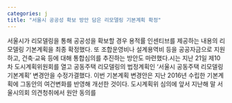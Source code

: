 ```yaml
---
categories: j
title: "서울시 공공성 확보 방안 담은 리모델링 기본계획 확정"
---
```

서울시가 리모델링을 통해 공공성을 확보할 경우 용적률 인센티브를 제공하는 내용의 리모델링 기본계획을 최종 확정했다. 또 조합운영비나 설계용역비 등을 공공자금으로 지원하고, 건축·교육 등에 대해 통합심의를 추진하는 방안도 마련했다.시는 지난 21일 제10차 도시계획위원회를 열고 공동주택 리모델링의 법정계획인 ‘서울시 공동주택 리모델링 기본계획’ 변경안을 수정가결했다. 이번 기본계획 변경안은 지난 2016년 수립한 기본계획에 그동안의 여건변화를 반영해 개선한 것이다. 도시계획위 심의에 앞서 지난해 말 서울시의회 의견청취에서 원안 동의를